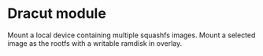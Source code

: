 # Dracut module

Mount a local device containing multiple squashfs images. Mount a selected image
as the rootfs with a writable ramdisk in overlay.
